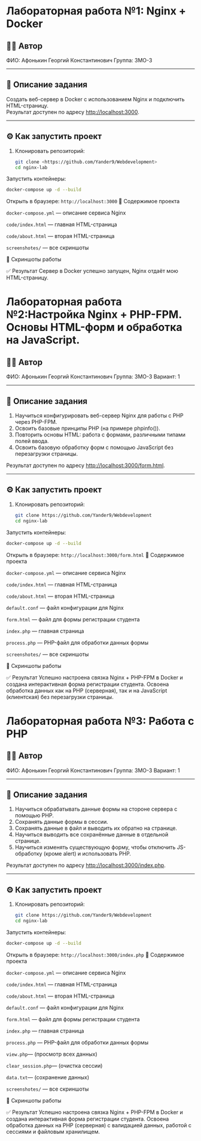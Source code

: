 # Лабораторная работа №1: Nginx + Docker

## 👩‍💻 Автор
ФИО: Афонькин Георгий Константинович
Группа: 3МО-3

---

## 📌 Описание задания
Создать веб-сервер в Docker с использованием Nginx и подключить HTML-страницу.  
Результат доступен по адресу [http://localhost:3000](http://localhost:3000).

---

## ⚙️ Как запустить проект

1. Клонировать репозиторий:
   ```bash
   git clone <https://github.com/Yander9/Webdevelopment>
   cd nginx-lab
Запустить контейнеры:
```bash
docker-compose up -d --build
```
Открыть в браузере:
```http://localhost:3000```
📂 Содержимое проекта

```docker-compose.yml``` — описание сервиса Nginx

```code/index.html``` — главная HTML-страница

```code/about.html``` — вторая HTML-страница

```screenshotes/``` — все скриншоты

📸 Скриншоты работы

✅ Результат
Сервер в Docker успешно запущен, Nginx отдаёт мою HTML-страницу.

#  Лабораторная работа №2:Настройка Nginx + PHP-FPM. Основы HTML-форм и обработка на JavaScript.
## 👩‍💻 Автор
ФИО: Афонькин Георгий Константинович 
Группа: 3МО-3
Вариант: 1

---

## 📌 Описание задания
1. Научиться конфигурировать веб-сервер Nginx для работы с PHP через PHP-FPM.
2. Освоить базовые принципы PHP (на примере phpinfo()).
3. Повторить основы HTML: работа с формами, различными типами полей ввода.
4. Освоить базовую обработку форм с помощью JavaScript без перезагрузки страницы.
  
Результат доступен по адресу [http://localhost:3000/form.html](http://localhost:3000/form.html).

---

## ⚙️ Как запустить проект

1. Клонировать репозиторий:
   ```bash
   git clone https://github.com/Yander9/Webdevelopment
   cd nginx-lab
Запустить контейнеры:
```bash
docker-compose up -d --build
```
Открыть в браузере:
```http://localhost:3000/form.html```
📂 Содержимое проекта

```docker-compose.yml``` — описание сервиса Nginx

```code/index.html``` — главная HTML-страница

```code/about.html``` — вторая HTML-страница

```default.conf``` — файл конфигурации для Nginx

```form.html``` — файл для формы регистрации студента

```index.php``` — главная страница

```process.php``` — PHP-файл для обработки данных формы


```screenshotes/``` — все скриншоты

📸 Скриншоты работы

✅ Результат
Успешно настроена связка Nginx + PHP-FPM в Docker и создана интерактивная форма регистрации студента. Освоена обработка данных как на PHP (серверная), так и на JavaScript (клиентская) без перезагрузки страницы.

#  Лабораторная работа №3: Работа с PHP
## 👩‍💻 Автор
ФИО: Афонькин Георгий Константинович 
Группа: 3МО-3
Вариант: 1

---

## 📌 Описание задания
1. Научиться обрабатывать данные формы на стороне сервера с помощью PHP.
2. Сохранять данные формы в сессии.
3. Сохранять данные в файл и выводить их обратно на странице.
4. Научиться выводить все сохранённые данные в отдельной странице.
5. Научиться изменять существующую форму, чтобы отключить JS-обработку (кроме alert) и использовать PHP.

  
Результат доступен по адресу [http://localhost:3000/index.php](http://localhost:3000/index.php).

---

## ⚙️ Как запустить проект

1. Клонировать репозиторий:
   ```bash
   git clone https://github.com/Yander9/Webdevelopment
   cd nginx-lab
Запустить контейнеры:
```bash
docker-compose up -d --build
```
Открыть в браузере:
```http://localhost:3000/index.php```
📂 Содержимое проекта

```docker-compose.yml``` — описание сервиса Nginx

```code/index.html``` — главная HTML-страница

```code/about.html``` — вторая HTML-страница

```default.conf``` — файл конфигурации для Nginx

```form.html``` — файл для формы регистрации студента

```index.php``` — главная страница

```process.php``` — PHP-файл для обработки данных формы

```view.php```— (просмотр всех данных)

```clear_session.php```— (очистка сессии)

```data.txt```— (сохранение данных)

```screenshotes/``` — все скриншоты

📸 Скриншоты работы

✅ Результат
Успешно настроена связка Nginx + PHP-FPM в Docker и создана интерактивная форма регистрации студента. Освоена обработка данных на PHP (серверная) с валидацией данных, работой с сессиями и файловым хранилищем.